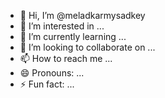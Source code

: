 - 👋 Hi, I’m @meladkarmysadkey
- 👀 I’m interested in ...
- 🌱 I’m currently learning ...
- 💞️ I’m looking to collaborate on ...
- 📫 How to reach me ...
- 😄 Pronouns: ...
- ⚡ Fun fact: ...

<!---
meladkarmysadkey/meladkarmysadkey is a ✨ special ✨ repository because its `README.md` (this file) appears on your GitHub profile.
You can click the Preview link to take a look at your changes.
--->
